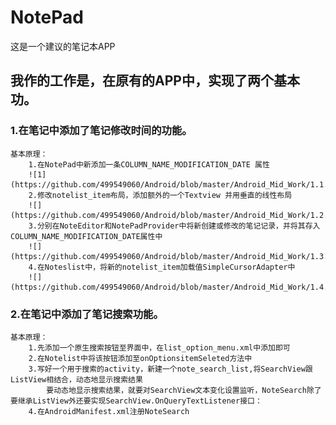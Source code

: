 # NotePad
这是一个建议的笔记本APP

## 我作的工作是，在原有的APP中，实现了两个基本功。

### 1.在笔记中添加了笔记修改时间的功能。
	基本原理：
		1.在NotePad中新添加一条COLUMN_NAME_MODIFICATION_DATE 属性
		![1](https://github.com/499549060/Android/blob/master/Android_Mid_Work/1.1.png)
		2.修改notelist_item布局，添加额外的一个Textview 并用垂直的线性布局
		![](https://github.com/499549060/Android/blob/master/Android_Mid_Work/1.2.png)
		3.分别在NoteEditor和NotePadProvider中将新创建或修改的笔记记录，并将其存入COLUMN_NAME_MODIFICATION_DATE属性中
		![](https://github.com/499549060/Android/blob/master/Android_Mid_Work/1.3.png)
		4.在Noteslist中，将新的notelist_item加载值SimpleCursorAdapter中
		![](https://github.com/499549060/Android/blob/master/Android_Mid_Work/1.4.png)
### 2.在笔记中添加了笔记搜索功能。
	基本原理：
		1.先添加一个原生搜索按钮至界面中，在list_option_menu.xml中添加即可
		2.在Notelist中将该按钮添加至onOptionsitemSeleted方法中
		3.写好一个用于搜索的activity，新建一个note_search_list,将SearchView跟ListView相结合，动态地显示搜索结果
			要动态地显示搜索结果，就要对SearchView文本变化设置监听，NoteSearch除了要继承ListView外还要实现SearchView.OnQueryTextListener接口：
		4.在AndroidManifest.xml注册NoteSearch
